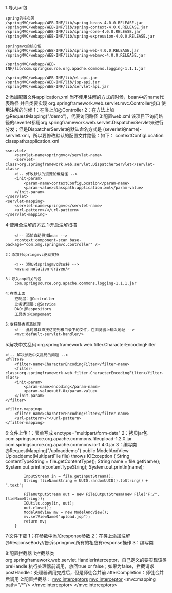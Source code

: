 1:导入jar包

	spring的核心包
	/springMVC/webapp/WEB-INF/lib/spring-beans-4.0.0.RELEASE.jar
	/springMVC/webapp/WEB-INF/lib/spring-context-4.0.0.RELEASE.jar
	/springMVC/webapp/WEB-INF/lib/spring-core-4.0.0.RELEASE.jar
	/springMVC/webapp/WEB-INF/lib/spring-expression-4.0.0.RELEASE.jar
	
	springmvc的核心包
	/springMVC/webapp/WEB-INF/lib/spring-web-4.0.0.RELEASE.jar
	/springMVC/webapp/WEB-INF/lib/spring-webmvc-4.0.0.RELEASE.jar
	
	/springMVC/webapp/WEB-INF/lib/com.springsource.org.apache.commons.logging-1.1.1.jar
	
	/springMVC/webapp/WEB-INF/lib/el-api.jar
	/springMVC/webapp/WEB-INF/lib/jsp-api.jar
	/springMVC/webapp/WEB-INF/lib/servlet-api.jar
2:添加配置文件application.xml
	当不使用注解的方式的时候，bean中的name代表路径
	<bean name="/hello" class="com.xmg.springmvc.controller.Hello" />
	并且类要实现 org.springframework.web.servlet.mvc.Controller接口
	使用注解的时候
		1：在类上加@Controller
		2：在方法上加@RequestMapping("/demo")，代表访问路径
3:配置web.xml
	该项目下访问路径的severlet都用org.springframework.web.servlet.DispatcherServlet来进行分发；但是DispatcherServlet的默认命名方式是
	(severlet的name)-servlet.xml，所以要修改默认的配置文件路径：如下：
	<init-param>
		<param-name>contextConfigLocation</param-name>
		<param-value>classpath:application.xml</param-value>
	</init-param>
	
	<servlet>
		<servlet-name>springmvc</servlet-name>
		<servlet-class>org.springframework.web.servlet.DispatcherServlet</servlet-class>
		<!-- 修改默认的资源加载路径 -->
		<init-param>
			<param-name>contextConfigLocation</param-name>
			<param-value>classpath:application.xml</param-value>
		</init-param>
	</servlet>
	<servlet-mapping>
		<servlet-name>springmvc</servlet-name>
		<url-pattern>/</url-pattern>
	</servlet-mapping>
		
4:使用全注解的方式
	1:开启注解扫描
	
		<!-- 添加自动扫描bean -->
		<context:component-scan base-package="com.xmg.springmvc.controller" />
	
	2：添加对springmvc驱动支持
		
		<!-- 添加对springmvc的支持 -->
		<mvc:annotation-driven/>
	
	3：导入aop相关的包	
		com.springsource.org.apache.commons.logging-1.1.1.jar
		
	4:在类上面
		控制层：@Controller
		业务逻辑层：@Service
		DAO:@Respository
		工具类:@Conpoment
		
	5:支持静态资源处理
		<!-- 此时可以直接访问到根目录下的文件，在浏览器上输入地址 -->
		<mvc:default-servlet-handler/>
		
5:解决中文乱码
	org.springframework.web.filter.CharacterEncodingFilter
	
	<!-- 解决参数中文乱码的问题 -->
	<filter>
		<filter-name>CharacterEncodingFilter</filter-name>
		<filter-class>org.springframework.web.filter.CharacterEncodingFilter</filter-class>
		<init-param>
			<param-name>encoding</param-name>
			<param-value>utf-8</param-value>
		</init-param>
	</filter>
	
	<filter-mapping>
		<filter-name>CharacterEncodingFilter</filter-name>
		<url-pattern>/*</url-pattern>
	</filter-mapping>
	
6:文件上传
	1：表单写成 
		enctype="multipart/form-data"
	2：拷贝jar包
		com.springsource.org.apache.commons.fileupload-1.2.0.jar
		com.springsource.org.apache.commons.io-1.4.0.jar
	3：编写类
		@RequestMapping("/uploaddemo")
		public ModelAndView Uploaddemo(MultipartFile file) throws IOException {
			String contentTypeString = file.getContentType();
			String name = file.getName();
			System.out.println(contentTypeString);
			System.out.println(name);
			
			InputStream in = file.getInputStream();
			String flieNameString = UUID.randomUUID().toString() + ".text";
			
			FileOutputStream out = new FileOutputStream(new File("F:/", flieNameString));
			IOUtils.copy(in, out);
			out.close();
			ModelAndView mv = new ModelAndView();
			mv.setViewName("upload.jsp");
			return mv;
		}
		
		
7:文件下载
	1；在参数中添加response参数
	2：在类上添加注解
		@ResponseBody//告诉springmvc所有的相应有response操作
	3：编写类
		
		
8:配置拦截器
	1:拦截器类 org.springframework.web.servlet.HandlerInterceptor，自己定义的要实现该类
		preHandle:执行处理器前调用，放回true or false；如果为false，拦截请求
		postHandle：处理器调用完成后，但是师徒合并前
		afterCompletion：师徒合并后调用
	2:配置拦截器：
		<mvc:interceptors>
			<mvc:interceptor>
				<mvc:mapping path="/*"/>
				<bean class="com.xmg.springmvc.controller.Interceptor"></bean>
			</mvc:interceptor>
		</mvc:interceptors>